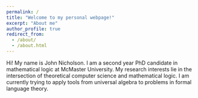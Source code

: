 ```yaml
---
permalink: /
title: "Welcome to my personal webpage!"
excerpt: "About me"
author_profile: true
redirect_from: 
  - /about/
  - /about.html
---
```


Hi! My name is John Nicholson. I am a second year PhD candidate in mathematical logic at McMaster University. My research interests lie in the intersection of theoretical computer science and mathematical logic. I am currently trying to apply tools from universal algebra to problems in formal language theory. 
